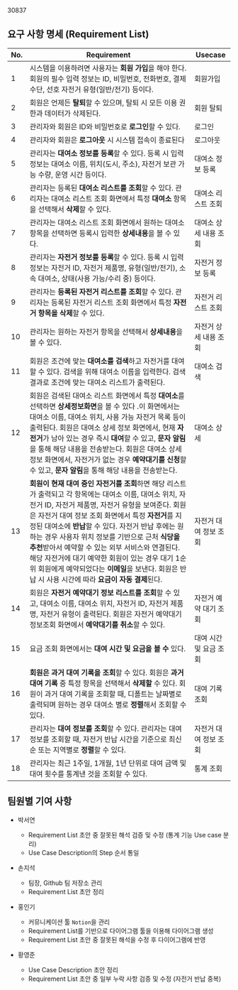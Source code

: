 30837

## 요구 사항 명세 (Requirement List)

| No. | Requirement | Usecase |
| --- | --- | --- |
| 1 | 시스템을 이용하려면 사용자는 **회원 가입**을 해야 한다. 회원의 필수 입력 정보는 ID, 비밀번호, 전화번호, 결제 수단, 선호 자전거 유형(일반/전기) 등이다. | 회원가입 |
| 2 | 회원은 언제든 **탈퇴**할 수 있으며, 탈퇴 시 모든 이용 권한과 데이터가 삭제된다. | 회원 탈퇴 |
| 3 | 관리자와 회원은 ID와 비밀번호로 **로그인**할 수 있다. | 로그인 |
| 4 | 관리자와 회원은 **로그아웃** 시 시스템 접속이 종료된다 | 로그아웃 |
| 5 | 관리자는 **대여소 정보를 등록**할 수 있다. 등록 시 입력 정보는 대여소 이름, 위치(도시, 주소), 자전거 보관 가능 수량, 운영 시간 등이다. | 대여소 정보 등록 |
| 6 | 관리자는 등록된 **대여소 리스트를 조회**할 수 있다. 관리자는 대여소 리스트 조회 화면에서 특정 **대여소** 항목을 선택해서 **삭제**할 수 있다. | 대여소 리스트 조회 |
| 7 | 관리자는 대여소 리스트 조회 화면에서 원하는 대여소 항목을 선택하면 등록시 입력한 **상세내용**을 볼 수 있다. | 대여소 상세 내용 조회 |
| 8 | 관리자는 **자전거 정보를 등록**할 수 있다. 등록 시 입력 정보는 자전거 ID, 자전거 제품명, 유형(일반/전기), 소속 대여소, 상태(사용 가능/수리 중) 등이다. | 자전거 정보 등록 |
| 9 | 관리자는 **등록된 자전거 리스트를 조회**할 수  있다. 관리자는 등록된 자전거 리스트 조회 화면에서 특정 **자전거 항목을 삭제**할 수 있다. | 자전거 리스트 조회 |
| 10 | 관리자는 원하는 자전거 항목을 선택해서 **상세내용**을 볼 수 있다. | 자전거 상세 내용 조회 |
| 11 | 회원은 조건에 맞는 **대여소를 검색**하고 자전거를 대여할 수 있다. 검색을 위해 대여소 이름을 입력한다. 검색 결과로 조건에 맞는 대여소 리스트가 출력된다. | 대여소 검색 |
| 12 | 회원은 검색된 대여소 리스트 화면에서 특정 **대여소**를 선택하면 **상세정보화면**을 볼 수 있다 .이 화면에서는 대여소 이름, 대여소 위치, 사용 가능 자전거 목록 등이 출력된다. 회원은 대여소 상세 정보 화면에서, 현재 **자전거**가 남아 있는 경우 즉시 **대여**할 수 있고, **문자 알림**을 통해 해당 내용을 전송받는다. 회원은 대여소 상세 정보 화면에서, 자전거가 없는 경우 **예약대기를 신청**할 수 있고, **문자 알림**을 통해 해당 내용을 전송받는다. | 대여소 상세 |
| 13 | **회원이 현재 대여 중인 자전거를 조회**하면 해당 리스트가 출력되고 각 항목에는 대여소 이름, 대여소 위치, 자전거 ID, 자전거 제품명, 자전거 유형을 보여준다. 회원은 자전거 대여 정보 조회 화면에서 특정 **자전거**를 지정된 대여소에 **반납**할 수 있다. 자전거 반납 후에는 원하는 경우 사용자 위치 정보를 기반으로 근처 **식당을 추천**받아서 예약할 수 있는 외부 서비스와 연결된다. 해당 자전거에 대기 예약한 회원이 있는 경우 대기 1순위 회원에게 예약되었다는 **이메일**을 보낸다. 회원은 반납 시 사용 시간에 따라 **요금이 자동 결제**된다.| 자전거 대여 정보 조회 |
| 14 | 회원은 **자전거 예약대기 정보 리스트를 조회**할 수 있고, 대여소 이름, 대여소 위치, 자전거 ID, 자전거 제품명, 자전거 유형이 출력된다. 회원은 자전거 예약대기 정보조회 화면에서 **예약대기를 취소**할 수 있다. | 자전거 예약 대기 조회 |
| 15 | 요금 조회 화면에서는 **대여 시간 및 요금을 볼 수** 있다. | 대여 시간 및 요금 조회 |
| 16 | **회원은 과거 대여 기록을 조회**할 수 있다. 회원은 **과거 대여 기록** 중 특정 항목을 선택해서 **삭제할** 수 있다. 회원이 과거 대여 기록을 조회할 때, 디폴트는 날짜별로 출력되며 원하는 경우 대여소 별로 **정렬**해서 조회할 수 있다. | 대여 기록 조회 |
| 17 | 관리자는 **대여 정보를 조회**할 수 있다. 관리자는 대여 정보를 조회할 때, 자전거 반납 시간을 기준으로 최신순 또는 지역별로 **정렬**할 수 있다. | 자전거 대여 정보 조회 |
| 18 | 관리자는 최근 1주일, 1개월, 1년 단위로 대여 금액 및 대여 횟수를 통계낸 것을 조회할 수 있다. | 통계 조회 |

## 팀원별 기여 사항

- 박서연
  - Requirement List 초안 중 잘못된 해석 검증 및 수정 (통계 기능 Use case 분리)
  - Use Case Description의 Step 순서 통일

- 손지석
  - 팀장, Github 팀 저장소 관리
  - Requirement List 초안 정리

- 홍인기
  - 커뮤니케이션 툴 `Notion`을 관리
  - Requirement List를 기반으로 다이어그램 툴을 이용해 다이어그램 생성
  - Requirement List 초안 중 잘못된 해석을 수정 후 다이어그램에 반영

- 황영준
  - Use Case Description 초안 정리
  - Requirement List 초안 중 일부 누락 사항 검증 및 수정 (자전거 반납 중복)
